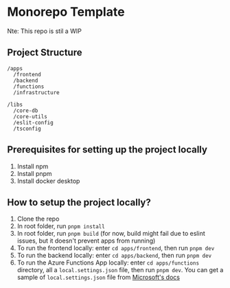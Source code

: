# Monorepo Template

Nte: This repo is stil a WIP

## Project Structure
```
/apps
  /frontend
  /backend
  /functions
  /infrastructure

/libs
  /core-db
  /core-utils
  /eslit-config
  /tsconfig
```

## Prerequisites for setting up the project locally
1. Install npm
2. Install pnpm
3. Install docker desktop

## How to setup the project locally?
1. Clone the repo
2. In root folder, run `pnpm install`
3. In root folder, run `pnpm build` (for now, build might fail due to eslint issues, but it doesn't prevent apps from running)
4. To run the frontend locally: enter `cd apps/frontend`, then run `pnpm dev`
5. To run the backend locally: enter `cd apps/backend`, then run `pnpm dev`
6. To run the Azure Functions App locally: enter `cd apps/functions` directory, all a `local.settings.json` file, then run `pnpm dev`. You can get a sample of `local.settings.json` file from [Microsoft's docs](https://learn.microsoft.com/en-us/azure/azure-functions/functions-develop-local#local-settings-file)
